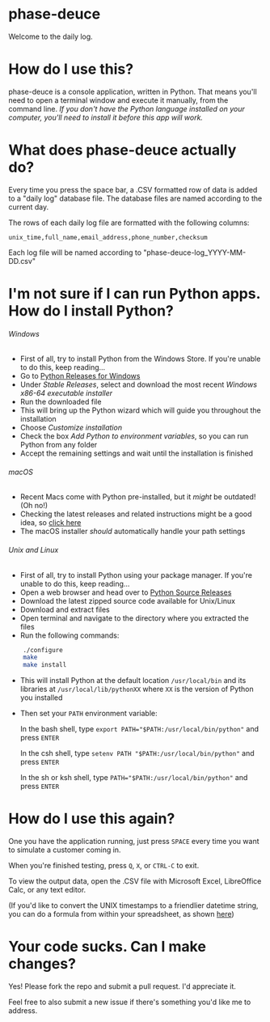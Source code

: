 # phase-deuce

Welcome to the daily log.

# How do I use this?

phase-deuce is a console application, written in Python. That means you'll need to open a terminal window and execute it manually, from the command line. *If you don't have the Python language installed on your computer, you'll need to install it before this app will work.*

# What does phase-deuce actually do?

Every time you press the space bar, a .CSV formatted row of data is added to a "daily log" database file. The database files are named according to the current day.

The rows of each daily log file are formatted with the following columns:

    unix_time,full_name,email_address,phone_number,checksum

Each log file will be named according to "phase-deuce-log_YYYY-MM-DD.csv"

# I'm not sure if I can run Python apps. How do I install Python?

###### Windows
- First of all, try to install Python from the Windows Store. If you're unable to do this, keep reading...
- Go to [Python Releases for Windows](https://www.python.org/downloads/windows/)
- Under *Stable Releases*, select and download the most recent *Windows x86-64 executable installer*
- Run the downloaded file
- This will bring up the Python wizard which will guide you throughout the installation
- Choose *Customize installation*
- Check the box *Add Python to environment variables*, so you can run Python from any folder
- Accept the remaining settings and wait until the installation is finished

###### macOS
- Recent Macs come with Python pre-installed, but it *might* be outdated! (Oh no!)
- Checking the latest releases and related instructions might be a good idea, so [click here](https://www.python.org/downloads/mac-osx/)
- The macOS installer *should* automatically handle your path settings

###### Unix and Linux
- First of all, try to install Python using your package manager. If you're unable to do this, keep reading...
- Open a web browser and head over to [Python Source Releases](https://www.python.org/downloads/source/)
- Download the latest zipped source code available for Unix/Linux
- Download and extract files
- Open terminal and navigate to the directory where you extracted the files
- Run the following commands:
```bash
    ./configure
    make
    make install
```
- This will install Python at the default location `/usr/local/bin` and its libraries at `/usr/local/lib/pythonXX` where `XX` is the version of Python you installed
- Then set your `PATH` environment variable:

    In the bash shell, type `export PATH="$PATH:/usr/local/bin/python"` and press `ENTER`

    In the csh shell, type `setenv PATH "$PATH:/usr/local/bin/python"` and press `ENTER`

    In the sh or ksh shell, type `PATH="$PATH:/usr/local/bin/python"` and press `ENTER`

# How do I use this again?

One you have the application running, just press `SPACE` every time you want to simulate a customer coming in.

When you're finished testing, press `Q`, `X`, or `CTRL-C` to exit.

To view the output data, open the .CSV file with Microsoft Excel, LibreOffice Calc, or any text editor.

(If you'd like to convert the UNIX timestamps to a friendlier datetime string, you can do a formula from within your spreadsheet, as shown [here](https://exceljet.net/formula/convert-unix-time-stamp-to-excel-date))

# Your code sucks. Can I make changes?

Yes! Please fork the repo and submit a pull request. I'd appreciate it.

Feel free to also submit a new issue if there's something you'd like me to address.
